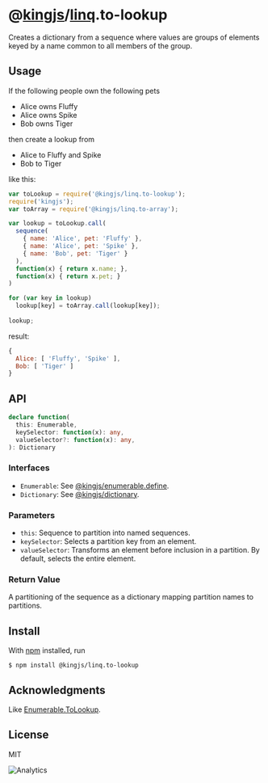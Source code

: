 # @[kingjs](https://www.npmjs.com/package/kingjs)/[linq](https://www.npmjs.com/package/@kingjs/linq).to-lookup
Creates a dictionary from a sequence where values are groups of elements keyed by a name common to all members of the group.
## Usage 
If the following people own the following pets 
- Alice owns Fluffy
- Alice owns Spike
- Bob owns Tiger

then create a lookup from 
- Alice to Fluffy and Spike 
- Bob to Tiger 

like this:
```js
var toLookup = require('@kingjs/linq.to-lookup');
require('kingjs');
var toArray = require('@kingjs/linq.to-array');

var lookup = toLookup.call(
  sequence(
    { name: 'Alice', pet: 'Fluffy' },
    { name: 'Alice', pet: 'Spike' },
    { name: 'Bob', pet: 'Tiger' }
  ),
  function(x) { return x.name; },
  function(x) { return x.pet; }
)

for (var key in lookup)
  lookup[key] = toArray.call(lookup[key]);
  
lookup;
```
result:
```js
{
  Alice: [ 'Fluffy', 'Spike' ],
  Bob: [ 'Tiger' ]
}
```
## API
```ts
declare function(
  this: Enumerable,
  keySelector: function(x): any,
  valueSelector?: function(x): any,
): Dictionary
```
### Interfaces
- `Enumerable`: See [@kingjs/enumerable.define](https://www.npmjs.com/package/@kingjs/enumerable.define).
- `Dictionary`: See [@kingjs/dictionary](https://www.npmjs.com/package/@kingjs/dictionary).
### Parameters
- `this`: Sequence to partition into named sequences.
- `keySelector`: Selects a partition key from an element.
- `valueSelector`: Transforms an element before inclusion in a partition. By default, selects the entire element.
### Return Value
A partitioning of the sequence as a dictionary mapping partition names to partitions.  
## Install
With [npm](https://npmjs.org/) installed, run
```
$ npm install @kingjs/linq.to-lookup
```
## Acknowledgments
Like [Enumerable.ToLookup](https://msdn.microsoft.com/en-us/library/bb548544(v=vs.110).aspx).
## License

MIT

![Analytics](https://analytics.kingjs.net/linq/to-lookup)